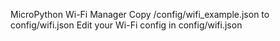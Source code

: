 MicroPython Wi-Fi Manager
Copy /config/wifi_example.json to config/wifi.json Edit your Wi-Fi config in config/wifi.json

